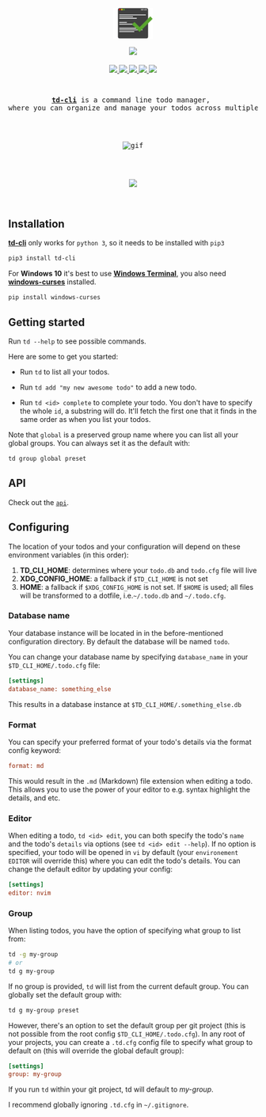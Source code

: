 <p align="center">
  <img src="https://raw.githubusercontent.com/darrikonn/td-cli/master/img/td-cli.png" width=80 alt="Icon"/>
</p>

<p align="center">
  <img src="https://user-images.githubusercontent.com/5694851/67482097-be2ecc80-f652-11e9-899d-1d9750929b7e.png" />
  <br />
  <br />
  <a href="https://pypi.org/project/td-cli/">
    <img src="https://img.shields.io/pypi/v/td-cli.svg?style=flat-square"/>
  </a>
  <a href="https://pypi.org/project/td-cli/">
    <img src="https://img.shields.io/pypi/dm/td-cli?style=flat-square"/>
  </a>
  <a href="https://github.com/darrikonn/td-cli/blob/master/LICENSE">
    <img src="https://img.shields.io/badge/Licence-MIT-yellow.svg?longCache=true&style=flat-square"/>
  </a>
  <a href="https://www.python.org/">
    <img src="https://img.shields.io/badge/Made With-Python-red.svg?longCache=true&style=flat-square"/>
  </a>
  <a href="https://github.com/alebcay/awesome-shell#command-line-productivity">
    <img height="20" src="https://user-images.githubusercontent.com/2769158/44446193-327a6580-a5a1-11e8-91e2-21ca857f95d4.png"/>
  </a>
</h3>

<pre>
  <p align="center"><a href="https://pypi.org/project/td-cli/"><strong>td-cli</strong></a> is a command line todo manager, <br/>where you can organize and manage your todos across multiple projects</p>
  <p align="center"><img class="img-responsive" width="500" src="https://raw.githubusercontent.com/darrikonn/td-cli/master/img/td-cli.gif" alt="gif"/></p>
  <p align="center"><a href="https://circleci.com/gh/darrikonn/td-cli"><img src="https://circleci.com/gh/darrikonn/td-cli.svg?style=svg" /></a></p>
</pre>

## Installation

[**td-cli**](https://pypi.org/project/td-cli/) only works for `python 3`, so it needs to be installed with `pip3`

```bash
pip3 install td-cli
```

For <b>Windows 10</b> it's best to use [**Windows Terminal**](https://github.com/microsoft/terminal), you also need [**windows-curses**](https://pypi.org/project/windows-curses/) installed.

```bash
pip install windows-curses
```

## Getting started

Run `td --help` to see possible commands.

Here are some to get you started:

- Run `td` to list all your todos.

- Run `td add "my new awesome todo"` to add a new todo.

- Run `td <id> complete` to complete your todo. You don't have to specify the whole `id`, a substring will do. It'll fetch the first one that it finds in the same order as when you list your todos.

Note that `global` is a preserved group name where you can list all your global groups. You can always set it as the default with:

```bash
td group global preset
```

## API

Check out the [`api`](https://github.com/darrikonn/td-cli/blob/master/API.md).

## Configuring

The location of your todos and your configuration will depend on these environment variables (in this order):

1. **TD_CLI_HOME**: determines where your `todo.db` and `todo.cfg` file will live
2. **XDG_CONFIG_HOME**: a fallback if `$TD_CLI_HOME` is not set
3. **HOME**: a fallback if `$XDG_CONFIG_HOME` is not set. If `$HOME` is used; all files will be transformed to a dotfile, i.e.`~/.todo.db` and `~/.todo.cfg`.

### Database name

Your database instance will be located in in the before-mentioned configuration directory.
By default the database will be named `todo`.

You can change your database name by specifying `database_name` in your `$TD_CLI_HOME/.todo.cfg` file:

```cfg
[settings]
database_name: something_else
```

This results in a database instance at `$TD_CLI_HOME/.something_else.db`

### Format

You can specify your preferred format of your todo's details via the format config keyword:

```cfg
format: md
```

This would result in the `.md` (Markdown) file extension when editing a todo. This allows you to use the power of your editor to e.g. syntax highlight the details, and etc.

### Editor

When editing a todo, `td <id> edit`, you can both specify the todo's `name` and the todo's `details` via options (see `td <id> edit --help`). If no option is specified, your todo will be opened in `vi` by default (your `environement EDITOR` will override this) where you can edit the todo's details. You can change the default editor by updating your config:

```cfg
[settings]
editor: nvim
```

### Group

When listing todos, you have the option of specifying what group to list from:

```bash
td -g my-group
# or
td g my-group
```

If no group is provided, `td` will list from the current default group. You can globally set the default group with:

```bash
td g my-group preset
```

However, there's an option to set the default group per git project (this is not possible from the root config `$TD_CLI_HOME/.todo.cfg`).
In any root of your projects, you can create a `.td.cfg` config file to specify what group to default on (this will override the global default group):

```cfg
[settings]
group: my-group
```

If you run `td` within your git project, td will default to _my-group_.

I recommend globally ignoring `.td.cfg` in `~/.gitignore`.
